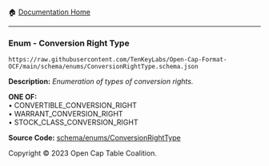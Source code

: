 :house: [Documentation Home](../../../README.md)

---

### Enum - Conversion Right Type

`https://raw.githubusercontent.com/TenKeyLabs/Open-Cap-Format-OCF/main/schema/enums/ConversionRightType.schema.json`

**Description:** _Enumeration of types of conversion rights._

**ONE OF:**</br>&bull; CONVERTIBLE_CONVERSION_RIGHT </br>&bull; WARRANT_CONVERSION_RIGHT </br>&bull; STOCK_CLASS_CONVERSION_RIGHT

**Source Code:** [schema/enums/ConversionRightType](../../../../schema/enums/ConversionRightType.schema.json)

Copyright © 2023 Open Cap Table Coalition.
